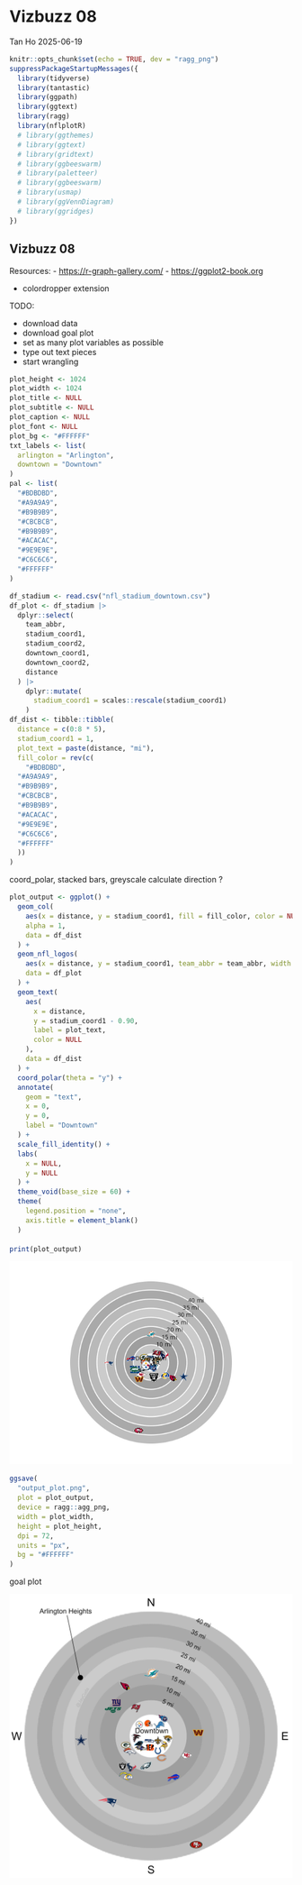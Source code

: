 Vizbuzz 08
================
Tan Ho
2025-06-19

``` r
knitr::opts_chunk$set(echo = TRUE, dev = "ragg_png")
suppressPackageStartupMessages({
  library(tidyverse)
  library(tantastic)
  library(ggpath)
  library(ggtext)
  library(ragg)
  library(nflplotR)
  # library(ggthemes)
  # library(ggtext)
  # library(gridtext)
  # library(ggbeeswarm)
  # library(paletteer)
  # library(ggbeeswarm)
  # library(usmap)
  # library(ggVennDiagram)
  # library(ggridges)
})
```

## Vizbuzz 08

Resources: - <https://r-graph-gallery.com/> - <https://ggplot2-book.org>
- colordropper extension

TODO:

  - download data
  - download goal plot
  - set as many plot variables as possible
  - type out text pieces
  - start wrangling

<!-- end list -->

``` r
plot_height <- 1024
plot_width <- 1024
plot_title <- NULL
plot_subtitle <- NULL
plot_caption <- NULL
plot_font <- NULL
plot_bg <- "#FFFFFF"
txt_labels <- list(
  arlington = "Arlington",
  downtown = "Downtown"
)
pal <- list(
  "#BDBDBD",
  "#A9A9A9",
  "#B9B9B9",
  "#CBCBCB",
  "#B9B9B9",
  "#ACACAC",
  "#9E9E9E",
  "#C6C6C6",
  "#FFFFFF"
)
```

``` r
df_stadium <- read.csv("nfl_stadium_downtown.csv")
df_plot <- df_stadium |>
  dplyr::select(
    team_abbr,
    stadium_coord1,
    stadium_coord2,
    downtown_coord1,
    downtown_coord2,
    distance
  ) |>
    dplyr::mutate(
      stadium_coord1 = scales::rescale(stadium_coord1)
    )
df_dist <- tibble::tibble(
  distance = c(0:8 * 5),
  stadium_coord1 = 1,
  plot_text = paste(distance, "mi"),
  fill_color = rev(c(
    "#BDBDBD",
  "#A9A9A9",
  "#B9B9B9",
  "#CBCBCB",
  "#B9B9B9",
  "#ACACAC",
  "#9E9E9E",
  "#C6C6C6",
  "#FFFFFF"
  ))
)
```

coord\_polar, stacked bars, greyscale calculate direction ?

``` r
plot_output <- ggplot() +
  geom_col(
    aes(x = distance, y = stadium_coord1, fill = fill_color, color = NULL),
    alpha = 1,
    data = df_dist
  ) +
  geom_nfl_logos(
    aes(x = distance, y = stadium_coord1, team_abbr = team_abbr, width = 0.05),
    data = df_plot
  ) +
  geom_text(
    aes(
      x = distance,
      y = stadium_coord1 - 0.90,
      label = plot_text,
      color = NULL
    ),
    data = df_dist
  ) +
  coord_polar(theta = "y") +
  annotate(
    geom = "text",
    x = 0,
    y = 0,
    label = "Downtown"
  ) +
  scale_fill_identity() +
  labs(
    x = NULL,
    y = NULL
  ) +
  theme_void(base_size = 60) +
  theme(
    legend.position = "none",
    axis.title = element_blank()
  )

print(plot_output)
```

![](readme_files/figure-gfm/plot-1.png)<!-- -->

``` r
ggsave(
  "output_plot.png",
  plot = plot_output,
  device = ragg::agg_png,
  width = plot_width,
  height = plot_height,
  dpi = 72,
  units = "px",
  bg = "#FFFFFF"
)
```

goal plot

![goal plot](goal_plot.jpeg)
